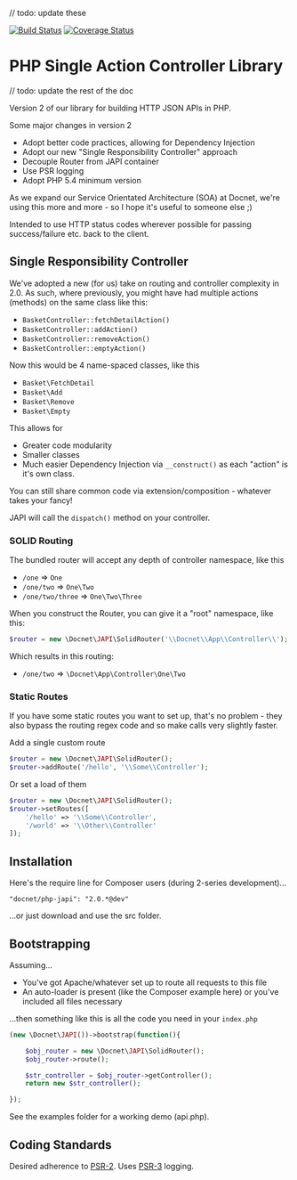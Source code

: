 // todo: update these

[![Build Status](https://api.travis-ci.org/DocnetUK/php-japi.svg?branch=2.0)](https://travis-ci.org/DocnetUK/php-japi)
[![Coverage Status](https://coveralls.io/repos/DocnetUK/php-japi/badge.svg?branch=2.0)](https://coveralls.io/r/DocnetUK/php-japi)

# PHP Single Action Controller Library #

// todo: update the rest of the doc

Version 2 of our library for building HTTP JSON APIs in PHP.

Some major changes in version 2
- Adopt better code practices, allowing for Dependency Injection
- Adopt our new "Single Responsibility Controller" approach
- Decouple Router from JAPI container
- Use PSR logging
- Adopt PHP 5.4 minimum version

As we expand our Service Orientated Architecture (SOA) at Docnet, we're using this more and more - so I hope it's useful
to someone else ;)

Intended to use HTTP status codes wherever possible for passing success/failure etc. back to the client.

## Single Responsibility Controller ##

We've adopted a new (for us) take on routing and controller complexity in 2.0. As such, where previously, you might have 
had multiple actions (methods) on the same class like this:

- `BasketController::fetchDetailAction()`
- `BasketController::addAction()`
- `BasketController::removeAction()`
- `BasketController::emptyAction()`

Now this would be 4 name-spaced classes, like this

- `Basket\FetchDetail`
- `Basket\Add`
- `Basket\Remove`
- `Basket\Empty`

This allows for 
- Greater code modularity
- Smaller classes
- Much easier Dependency Injection via `__construct()` as each "action" is it's own class.

You can still share common code via extension/composition - whatever takes your fancy!

JAPI will call the `dispatch()` method on your controller.

### SOLID Routing ###

The bundled router will accept any depth of controller namespace, like this

- `/one` => `One`
- `/one/two` => `One\Two`
- `/one/two/three` => `One\Two\Three`

When you construct the Router, you can give it a "root" namespace, like this:

```php
$router = new \Docnet\JAPI\SolidRouter('\\Docnet\\App\\Controller\\');
```

Which results in this routing:

- `/one/two` => `\Docnet\App\Controller\One\Two`

### Static Routes ###

If you have some static routes you want to set up, that's no problem - they also bypass the routing regex code
and so make calls very slightly faster.

Add a single custom route

```php
$router = new \Docnet\JAPI\SolidRouter();
$router->addRoute('/hello', '\\Some\\Controller');
```

Or set a load of them

```php
$router = new \Docnet\JAPI\SolidRouter();
$router->setRoutes([
    '/hello' => '\\Some\\Controller',
    '/world' => '\\Other\\Controller'
]);
```

## Installation ##

Here's the require line for Composer users (during 2-series development)...

`"docnet/php-japi": "2.0.*@dev"`

...or just download and use the src folder.

## Bootstrapping ##

Assuming...

- You've got Apache/whatever set up to route all requests to this file
- An auto-loader is present (like the Composer example here) or you've included all files necessary

...then something like this is all the code you need in your `index.php`

```php
(new \Docnet\JAPI())->bootstrap(function(){

    $obj_router = new \Docnet\JAPI\SolidRouter();
    $obj_router->route();

    $str_controller = $obj_router->getController();
    return new $str_controller();

});
```

See the examples folder for a working demo (api.php).

## Coding Standards ##

Desired adherence to [PSR-2](https://github.com/php-fig/fig-standards/blob/master/accepted/PSR-2-coding-style-guide.md). Uses [PSR-3](https://github.com/php-fig/log) logging.
